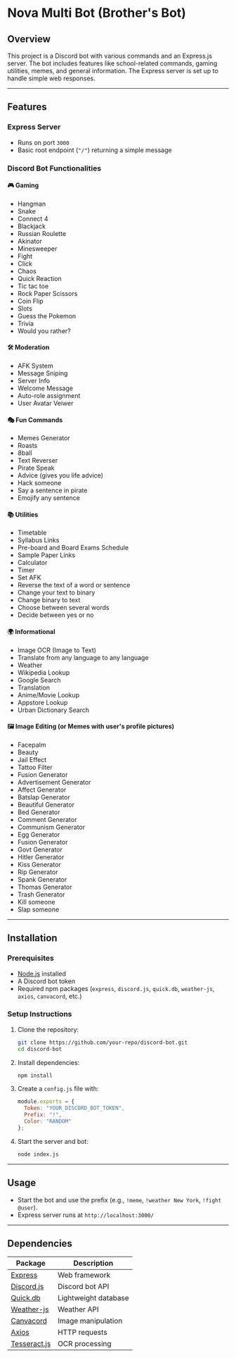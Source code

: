 # Nova Multi Bot (Brother's Bot)

## **Overview**
This project is a Discord bot with various commands and an Express.js server. The bot includes features like school-related commands, gaming utilities, memes, and general information. The Express server is set up to handle simple web responses.

---

## **Features**

### **Express Server**
- Runs on port `3000`
- Basic root endpoint (`"/"`) returning a simple message

### **Discord Bot Functionalities**
#### 🎮 Gaming
- Hangman
- Snake
- Connect 4
- Blackjack
- Russian Roulette
- Akinator
- Minesweeper
- Fight
- Click
- Chaos
- Quick Reaction
- Tic tac toe
- Rock Paper Scissors
- Coin Flip
- Slots
- Guess the Pokemon
- Trivia
- Would you rather?

#### 🛠️ Moderation
- AFK System
- Message Sniping
- Server Info
- Welcome Message
- Auto-role assignment
- User Avatar Veiwer

#### 🎭 Fun Commands
- Memes Generator
- Roasts
- 8ball
- Text Reverser
- Pirate Speak
- Advice (gives you life advice)
- Hack someone
- Say a sentence in pirate
- Emojify any sentence

#### 📚 Utilities
- Timetable
- Syllabus Links
- Pre-board and Board Exams Schedule
- Sample Paper Links
- Calculator
- Timer
- Set AFK
- Reverse the text of a word or sentence
- Change your text to binary
- Change binary to text
- Choose between several words
- Decide between yes or no

#### 🌍 Informational
- Image OCR (Image to Text)
- Translate from any language to any language
- Weather
- Wikipedia Lookup
- Google Search
- Translation
- Anime/Movie Lookup
- Appstore Lookup
- Urban Dictionary Search

#### 🖼️ Image Editing (or Memes with user's profile pictures)
- Facepalm
- Beauty
- Jail Effect
- Tattoo Filter
- Fusion Generator
- Advertisement Generator
- Affect Generator
- Batslap Generator
- Beautiful Generator
- Bed Generator
- Comment Generator
- Communism Generator
- Egg Generator
- Fusion Generator
- Govt Generator
- Hitler Generator
- Kiss Generator
- Rip Generator
- Spank Generator
- Thomas Generator
- Trash Generator
- Kill someone
- Slap someone

---

## **Installation**

### **Prerequisites**
- [Node.js](https://nodejs.org/) installed
- A Discord bot token
- Required npm packages (`express`, `discord.js`, `quick.db`, `weather-js`, `axios`, `canvacord`, etc.)

### **Setup Instructions**
1. Clone the repository:
   ```sh
   git clone https://github.com/your-repo/discord-bot.git
   cd discord-bot
   ```
2. Install dependencies:
   ```sh
   npm install
   ```
3. Create a `config.js` file with:
   ```js
   module.exports = {
     Token: "YOUR_DISCORD_BOT_TOKEN",
     Prefix: "!",
     Color: "RANDOM"
   };
   ```
4. Start the server and bot:
   ```sh
   node index.js
   ```

---

## **Usage**
- Start the bot and use the prefix (e.g., `!meme`, `!weather New York`, `!fight @user`).
- Express server runs at `http://localhost:3000/`

---

## **Dependencies**

| Package | Description |
|---------|-------------|
| [Express](https://www.npmjs.com/package/express) | Web framework |
| [Discord.js](https://www.npmjs.com/package/discord.js) | Discord bot API |
| [Quick.db](https://www.npmjs.com/package/quick.db) | Lightweight database |
| [Weather-js](https://www.npmjs.com/package/weather-js) | Weather API |
| [Canvacord](https://www.npmjs.com/package/canvacord) | Image manipulation |
| [Axios](https://www.npmjs.com/package/axios) | HTTP requests |
| [Tesseract.js](https://www.npmjs.com/package/tesseract.js) | OCR processing |
